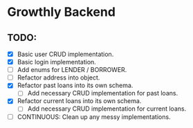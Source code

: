 # Growthly Backend

## TODO:
- [X] Basic user CRUD implementation.
- [X] Basic login implementation.
- [ ] Add enums for LENDER / BORROWER.
- [ ] Refactor address into object.
- [X] Refactor past loans into its own schema.
  - [ ] Add necessary CRUD implementation for past loans.
- [X] Refactor current loans into its own schema.
  - [ ] Add necessary CRUD implementation for current loans. 
- [ ] CONTINUOUS: Clean up any messy implementations.
